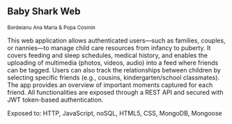 ## Baby Shark Web
<sup> Bordeianu Ana Maria & Popa Cosmin </sup>

This web application allows authenticated users—such as families, couples, or nannies—to manage child care resources from infancy to puberty. It covers feeding and sleep schedules, medical history, and enables the uploading of multimedia (photos, videos, audio) into a feed where friends can be tagged. Users can also track the relationships between children by selecting specific friends (e.g., cousins, kindergarten/school classmates). The app provides an overview of important moments captured for each friend. All functionalities are exposed through a REST API and secured with JWT token-based authentication.

Exposed to: HTTP, JavaScript, noSQL, HTML5, CSS, MongoDB, Mongoose






